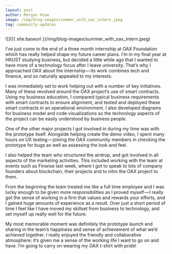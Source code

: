 ```yaml
---
layout: post
author: Morgan Hiew
image: /img/blog-images/summer_with_oax_intern.jpeg
tag: community-updates
---
```


![]({{ site.baseurl }}/img/blog-images/summer_with_oax_intern.jpeg)

I’ve just come to the end of a three month internship at OAX Foundation which has really helped shape my future career plans. I’m in my final year at HKUST studying business, but decided a little while ago that I wanted to have more of a technology focus after I leave university. That’s why I approached OAX about the internship — its work combines tech and finance, and so naturally appealed to my interests.

I was immediately set to work helping out with a number of key initiatives. Many of these revolved around the OAX project’s use of smart contracts. Using my business education, I compared typical business requirements with smart contracts to ensure alignment, and tested and deployed these smart contracts in an operational environment. I also developed diagrams for business model and code visualizations so the technology aspects of the project can be easily understood by business people.

One of the other major projects I got involved in during my time was with the prototype itself. Alongside helping create the demo video, I spent many hours on UX testing — joining the OAX community members in checking the prototype for bugs as well as assessing the look and feel.

I also helped the team who structured the airdrop, and got involved in all aspects of the marketing activities. This included working with the team at events such as Finwise last week, where I got to speak to lots of company founders about blockchain, their projects and to intro the OAX project to them.

From the beginning the team treated me like a full time employee and I was lucky enough to be given more responsibilities as I proved myself — I really got the sense of working in a firm that values and rewards your efforts, and I gained huge amounts of experience as a result. Over just a short period of time I feel like I have moved my skillset from business to technology, and set myself up really well for the future.

My most memorable moment was definitely the prototype launch and sharing in the team’s happiness and sense of achievement of what we’d achieved together. I really enjoyed the friendly and collaborative atmosphere: it’s given me a sense of the working life I want to go on and have. I’m going to carry on wearing my OAX t-shirt with pride!
